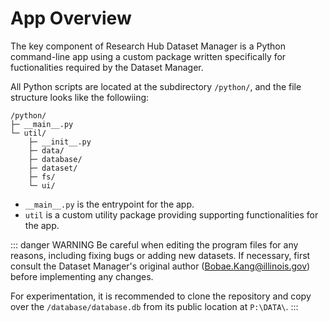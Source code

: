 # App Overview

The key component of Research Hub Dataset Manager is a Python command-line app using a custom package written specifically for fuctionalities required by the Dataset Manager.

All Python scripts are located at the subdirectory `/python/`, and the file structure looks like the followiing:

```
/python/
├─ __main__.py
└─ util/
    ├─ __init__.py
    ├─ data/
    ├─ database/
    ├─ dataset/
    ├─ fs/
    └─ ui/
```

- `__main__.py` is the entrypoint for the app.
- `util` is a custom utility package providing supporting functionalities for the app.

::: danger WARNING
Be careful when editing the program files for any reasons, including fixing bugs or adding new datasets. If necessary, first consult the Dataset Manager's original author ([Bobae.Kang@illinois.gov](mailto:Bobae.Kang@illinois.gov)) before implementing any changes.

For experimentation, it is recommended to clone the repository and copy over the `/database/database.db` from its public location at `P:\DATA\`.
:::
